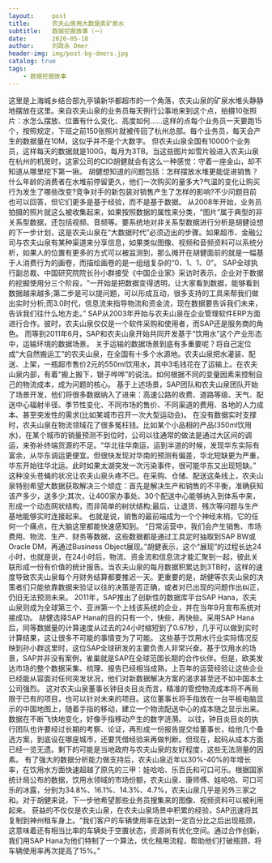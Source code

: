 ```yaml
---
layout:     post
title:      农夫山泉用大数据卖矿泉水
subtitle:   数据挖掘故事（一）
date:       2020-05-18
author:     刘政永 Dmer
header-img: img/post-bg-dmers.jpg
catalog: true
tags:
    - 数据挖掘故事
---
```

这里是上海城乡结合部九亭镇新华都超市的一个角落，农夫山泉的矿泉水堆头静静地摆放在这里。来自农夫山泉的业务员每天例行公事地来到这个点，拍摄10张照片：水怎么摆放、位置有什么变化、高度如何……这样的点每个业务员一天要跑15个，按照规定，下班之前150张照片就被传回了杭州总部。每个业务员，每天会产生的数据量在10M，这似乎并不是个大数字。
但农夫山泉全国有10000个业务员，这样每天的数据就是100G，每月为3TB。当这些图片如雪片般进入农夫山泉在杭州的机房时，这家公司的CIO胡健就会有这么一种感觉：守着一座金山，却不知道从哪里挖下第一锹。
胡健想知道的问题包括：怎样摆放水堆更能促进销售？什么年龄的消费者在水堆前停留更久，他们一次购买的量多大?气温的变化让购买行为发生了哪些改变?竞争对手的新包装对销售产生了怎样的影响?不少问题目前也可以回答，但它们更多是基于经验，而不是基于数据。
从2008年开始，业务员拍摄的照片就这么被收集起来，如果按照数据的属性来分类，“图片”属于典型的非关系型数据，还包括视频、音频等。要系统地对非关系型数据进行分析是胡健设想的下一步计划，这是农夫山泉在“大数据时代”必须迈出的步骤。如果超市、金融公司与农夫山泉有某种渠道来分享信息，如果类似图像、视频和音频资料可以系统分析，如果人的位置有更多的方式可以被监测到，那么摊开在胡健面前的就是一幅基于人消费行为的画卷，而描绘画卷的是一组组复杂的“0、1、1、0”。
SAP全球执行副总裁、中国研究院院长孙小群接受《中国企业家》采访时表示，企业对于数据的挖掘使用分三个阶段，“一开始是把数据变得透明，让大家看到数据，能够看到数据越来越多;第二步是可以提问题，可以形成互动，很多支持的工具来帮我们做出实时分析;而3.0时代，信息流来指导物流和资金流，现在数据要告诉我们未来，告诉我们往什么地方走。”
SAP从2003年开始与农夫山泉在企业管理软件ERP方面进行合作。彼时，农夫山泉仅仅是一个软件采购和使用者，而SAP还是服务商的角色。
而等到2011年6月，SAP和农夫山泉开始共同开发基于“饮用水”这个产业形态中，运输环境的数据场景。
关于运输的数据场景到底有多重要呢？将自己定位成“大自然搬运工”的农夫山泉，在全国有十多个水源地。农夫山泉把水灌装、配送、上架，一瓶超市售价2元的550ml饮用水，其中3毛钱花在了运输上。在农夫山泉内部，有着“搬上搬下，银子哗哗”的说法。如何根据不同的变量因素来控制自己的物流成本，成为问题的核心。
基于上述场景，SAP团队和农夫山泉团队开始了场景开发，他们将很多数据纳入了进来：高速公路的收费、道路等级、天气、配送中心辐射半径、季节性变化、不同市场的售价、不同渠道的费用、各地的人力成本、甚至突发性的需求(比如某城市召开一次大型运动会)。
在没有数据实时支撑时，农夫山泉在物流领域花了很多冤枉钱。比如某个小品相的产品(350ml饮用水)，在某个城市的销量预测不到位时，公司以往通常的做法是通过大区间的调运，来弥补终端货源的不足。“华北往华南运，运到半道的时候，发现华东实际有富余，从华东调运更便宜。但很快发现对华南的预测有偏差，华北短缺更为严重，华东开始往华北运。此时如果太湖突发一次污染事件，很可能华东又出现短缺。”
这种没头苍蝇的状况让农夫山泉头疼不已。在采购、仓储、配送这条线上，农夫山泉特别希望大数据获取解决三个顽症：首先是解决生产和销售的不平衡，准确获知该产多少，送多少;其次，让400家办事处、30个配送中心能够纳入到体系中来，形成一个动态网状结构，而非简单的树状结构;最后，让退货、残次等问题与生产基地能够实时连接起来。
也就是说，销售的最前端成为一个个神经末梢，它的任何一个痛点，在大脑这里都能快速感知到。
“日常运营中，我们会产生销售、市场费用、物流、生产、财务等数据，这些数据都是通过工具定时抽取到SAP BW或Oracle DM，再通过Business Object展现。”胡健表示，这个“展现”的过程长达24小时，也就是说，在24小时后，物流、资金流和信息流才能汇聚到一起，彼此关联形成一份有价值的统计报告。当农夫山泉的每月数据积累达到3TB时，这样的速度导致农夫山泉每个月财务结算都要推迟一天。更重要的是，胡健等农夫山泉的决策者们只能依靠数据来验证以往的决策是否正确，或者对已出现的问题作出纠正，仍旧无法预测未来。
2011年，SAP推出了创新性的数据库平台SAP Hana，农夫山泉则成为全球第三个、亚洲第一个上线该系统的企业，并在当年9月宣布系统对接成功。
胡健选择SAP Hana的目的只有一个，快些，再快些。采用SAP Hana后，同等数据量的计算速度从过去的24小时缩短到了0.67秒，几乎可以做到实时计算结果，这让很多不可能的事情变为了可能。
这些基于饮用水行业实际情况反映到孙小群这里时，这位SAP全球研发的主要负责人非常兴奋。基于饮用水的场景，SAP并非没有案例，雀巢就是SAP在全球范围长期的合作伙伴。但是，欧美发达市场的整个数据采集、梳理、报告已经相当成熟，上百年的运营经验让这些企业已经能从容面对任何突发状况，他们对新数据解决方案的渴求甚至还不如中国本土公司强烈。
这对农夫山泉董事长钟目炎目炎而言，精准的管控物流成本将不再局限于已有的项目，也可以针对未来的项目。这位董事长将手指放在一台平板电脑显示的中国地图上，随着手指的移动，建立一个物流配送中心的成本随之显示出来。数据在不断飞快地变化，好像手指移动产生的数字涟漪。
以往，钟目炎目炎的执行团队也许要经过长期的考察、论证，再形成一份报告提交给董事长，给他几个备选方案，到底设在哪座城市，还要凭借经验来再做判断。但现在，起码从成本方面已经一览无遗。剩下的可能是当地政府与农夫山泉的友好程度，这些无法测量的因素。
有了强大的数据分析能力做支持后，农夫山泉近年以30%-40%的年增长率，在饮用水方面快速超越了原先的三甲：娃哈哈、乐百氏和可口可乐。根据国家统计局公布的数据，饮用水领域的市场份额，农夫山泉、康师傅、娃哈哈、可口可乐的冰露，分别为34.8%、16.1%、14.3%、4.7%，农夫山泉几乎是另外三家之和。对于胡健来说，下一步他希望那些业务员搜集来的图像、视频资料可以被利用起来。
获益的不仅仅是农夫山泉，在农夫山泉场景中积累的经验，SAP迅速将其复制到神州租车身上。“我们客户的车辆使用率在达到一定百分比之后出现瓶颈，这意味着还有相当比率的车辆处于空置状态，资源尚有优化空间。通过合作创新，我们用SAP Hana为他们特制了一个算法，优化租用流程，帮助他们打破瓶颈，将车辆使用率再次提高了15%。”
